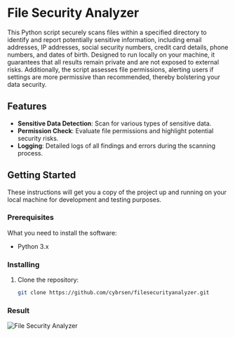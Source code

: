 # File Security Analyzer

This Python script securely scans files within a specified directory to identify and report potentially sensitive information, including email addresses, IP addresses, social security numbers, credit card details, phone numbers, and dates of birth. Designed to run locally on your machine, it guarantees that all results remain private and are not exposed to external risks. Additionally, the script assesses file permissions, alerting users if settings are more permissive than recommended, thereby bolstering your data security.

## Features

- **Sensitive Data Detection**: Scan for various types of sensitive data.
- **Permission Check**: Evaluate file permissions and highlight potential security risks.
- **Logging**: Detailed logs of all findings and errors during the scanning process.

## Getting Started

These instructions will get you a copy of the project up and running on your local machine for development and testing purposes.

### Prerequisites

What you need to install the software:

- Python 3.x

### Installing

1. Clone the repository:
   ```bash
   git clone https://github.com/cybrsen/filesecurityanalyzer.git

### Result
![File Security Analyzer](https://i.ibb.co/C85FpSQ/filesecurityanalyzer.png)
